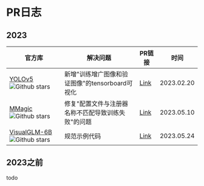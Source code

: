 # PR日志



## 2023

| 官方库                                                       | 解决问题                                           | PR链接                                                   | 时间       |
| ------------------------------------------------------------ | -------------------------------------------------- | -------------------------------------------------------- | ---------- |
| [YOLOv5](https://github.com/ultralytics/yolov5)![Github stars](https://img.shields.io/github/stars/ultralytics/yolov5.svg) | 新增"训练增广图像和验证图像"的tensorboard可视化    | [Link](https://github.com/ultralytics/yolov5/pull/11026) | 2023.02.20 |
| [MMagic](https://github.com/open-mmlab/mmagic)![Github stars](https://img.shields.io/github/stars/open-mmlab/mmagic.svg) | 修复"配置文件与注册器名称不匹配导致训练失败"的问题 | [Link](https://github.com/open-mmlab/mmagic/pull/1851)   | 2023.05.10 |
| [VisualGLM-6B](https://github.com/THUDM/VisualGLM-6B)![Github stars](https://img.shields.io/github/stars/THUDM/VisualGLM-6B.svg) | 规范示例代码                                       | [Link](https://github.com/THUDM/VisualGLM-6B/pull/49)    | 2023.05.24 |





## 2023之前

todo

